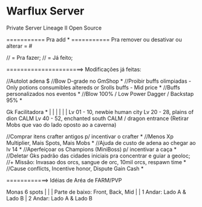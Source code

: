 # Warflux Server
Private Server Lineage II Open Source

=========== Pra add *
=========== Pra remover ou desativar ou alterar = #

// = Pra fazer;
// = Já feito;

======================> Modificações já feitas:

//Autolot adena $
//Bow D-grade no GmShop *
//Proibir buffs olimpiadas - Only potions consumibles altereds or Srolls buffs - Mid price *
//Buffs personalizados nos eventos *
//Blow 100% / Low Power Dagger / Backstap 95% *

Gk Facilitadora *
|
|
|
|
|
|
Lv 01 - 10, newbie human city
Lv 20 - 28, plains of dion CALM
Lv 40 - 52, enchanted south CALM / dragon entrance 
(Retirar Mobs que vao do lado oposto ao a caverna)

//Comprar itens crafter antigos p/ incentivar o crafter *
//Menos Xp Multiplier, Mais Spots, Mais Mobs *
//Ajuda de custo de adena ao chegar ao lv 14 *
//Aperfeiçoar os Champions (MiniBoss) p/ incentivar a caça *
//Deletar Gks padrão das cidades iniciais pra concentrar e guiar a geoloc;
//+ Missão: Invasao dos orcs, sangue de orc, 10mil orcs, respawn time *
//Cause conflicts, Incentive honor, Dispute Gain Cash *

============> Idéias de Aréa de FARM/PVP

Monas 6 spots
|
|
| Parte de baixo: Front, Back, Mid 
|
| 1 Andar: Lado A & Lado B
| 2 Andar: Lado A & Lado B
